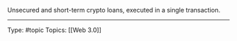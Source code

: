 Unsecured and short-term crypto loans, executed in a single transaction.
___
Type: #topic 
Topics: [[Web 3.0]]

